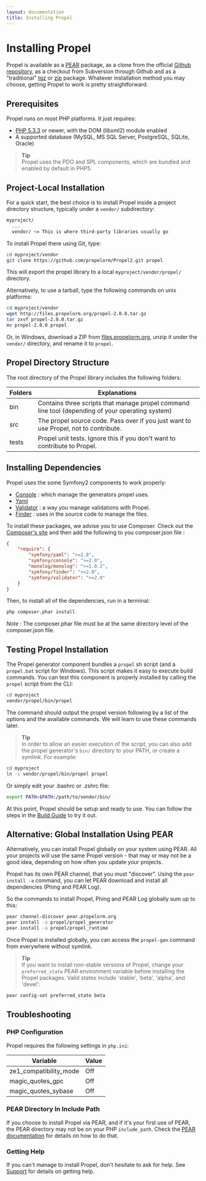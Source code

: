 ```yaml
---
layout: documentation
title: Installing Propel
---
```


# Installing Propel #

Propel is available as a [PEAR](http://pear.php.net/manual/en/installation.getting.php) package, as a clone from the official [Github repository](http://github.com/propelorm/Propel2), as a checkout from Subversion through Github and as a "traditional" [tgz](https://github.com/propelorm/Propel2/tarball/master) or [zip](https://github.com/propelorm/Propel/zipball/master) package. Whatever installation method you may choose, getting Propel to work is pretty straightforward.

## Prerequisites ##

Propel runs on most PHP platforms. It just requires:

* [PHP 5.3.3](http://www.php.net/) or newer, with the DOM (libxml2) module enabled
* A supported database (MySQL, MS SQL Server, PostgreSQL, SQLite, Oracle)

>**Tip**<br />Propel uses the PDO and SPL components, which are bundled and enabled by default in PHP5.

## Project-Local Installation ##

For a quick start, the best choice is to install Propel inside a project directory structure, typically under a `vendor/` subdirectory:

```bash
myproject/
  ...
  vendor/ <= This is where third-party libraries usually go
```

To install Propel there using Git, type:

```bash
cd myproject/vendor
git clone https://github.com/propelorm/Propel2.git propel
```

This will export the propel library to a local `myproject/vendor/propel/` directory.

Alternatively, to use a tarball, type the following commands on unix platforms:

```bash
cd myproject/vendor
wget http://files.propelorm.org/propel-2.0.0.tar.gz
tar zxvf propel-2.0.0.tar.gz
mv propel-2.0.0 propel
```

Or, in Windows, download a ZIP from [files.propelorm.org](http://files.propelorm.org), unzip it under the `vendor/` directory, and rename it to `propel`.

## Propel Directory Structure ##

The root directory of the Propel library includes the following folders:

|Folders        |Explanations
|---------------|----------------------------------------------------------------------
|bin            |Contains three scripts that manage propel command line tool (depending of your operating system)
|src            |The propel source code. Pass over if you just want to use Propel, not to contribute.
|tests          |Propel unit tests. Ignore this if you don't want to contribute to Propel.

## Installing Dependencies ##

Propel uses the some Symfony2 components to work properly:

- [Console](https://github.com/symfony/Console) : which manage the generators propel uses.
- [Yaml](https://github.com/symfony/Yaml)
- [Validator](https://github.com/symfony/Validator) : a way you manage validations with Propel.
- [Finder](https://github.com/symfony/Finder) : uses in the source code to manage the files.

To install these packages, we advise you to use Composer. Check out the [Composer's site](https://getcomposer.org) and then add the following to you composer.json file :

```json
{
    "require": {
        "symfony/yaml": ">=2.0",
        "symfony/console": ">=2.0",
        "monolog/monolog": ">=1.0.2",
        "symfony/finder": ">=2.0",
        "symfony/validator": ">=2.0"
    }
}
```

Then, to install all of the dependencies, run in a terminal:
```bash
php composer.phar install
```

_Note_ : The composer.phar file must be at the same directory level of the composer.json file.

## Testing Propel Installation ##

The Propel generator component bundles a `propel` sh script (and a `propel.bat` script for Windows). This script makes it easy to execute build commands. You can test this component is properly installed by calling the `propel` script from the CLI:

```bash
cd myproject
vendor/propel/bin/propel
```

The command should output the propel version following by a list of the options and the available commands. We will learn to use these commands later.

>**Tip**<br />In order to allow an easier execution of the script, you can also add the propel generator's `bin/` directory to your PATH, or create a symlink. For example:

```bash
cd myproject
ln -s vendor/propel/bin/propel propel
```

Or simply edit your .bashrc or .zshrc file: 

```bash
export PATH=$PATH:/path/to/vendor/bin/
```

At this point, Propel should be setup and ready to use. You can follow the steps in the [Build Guide](02-buildtime.html) to try it out.

## Alternative: Global Installation Using PEAR ##

Alternatively, you can install Propel globally on your system using PEAR. All your projects will use the same Propel version - that may or may not be a good idea, depending on how often you update your projects.

Propel has its own PEAR channel, that you must "discover". Using the `pear install -a` command, you can let PEAR download and install all dependencies (Phing and PEAR Log).

So the commands to install Propel, Phing and PEAR Log globally sum up to this:

```bash
pear channel-discover pear.propelorm.org
pear install -a propel/propel_generator
pear install -a propel/propel_runtime
```

Once Propel is installed globally, you can access the `propel-gen` command from everywhere without symlink.

>**Tip**<br />If you want to install non-stable versions of Propel, change your `preferred_state` PEAR environment variable before installing the Propel packages. Valid states include 'stable', 'beta', 'alpha', and 'devel':

```bash
pear config-set preferred_state beta
```

## Troubleshooting ##

### PHP Configuration ###

Propel requires the following settings in `php.ini`:

|Variable               |Value
|-----------------------|-----
|ze1_compatibility_mode |Off
|magic_quotes_gpc       |Off
|magic_quotes_sybase    |Off

### PEAR Directory In Include Path ###

If you choose to install Propel via PEAR, and if it's your first use of PEAR, the PEAR directory may not be on your PHP `include_path`. Check the [PEAR documentation](http://pear.php.net/manual/en/installation.checking.php) for details on how to do that.

### Getting Help ###

If you can't manage to install Propel, don't hesitate to ask for help. See [Support](../support) for details on getting help.
